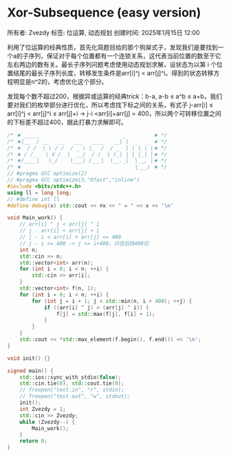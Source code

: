 # Xor-Subsequence (easy version)

所有者: Zvezdy
标签: 位运算, 动态规划
创建时间: 2025年1月15日 12:00

利用了位运算的经典性质，首先化简题目给的那个狗屎式子，发现我们是要找到一个a的子序列，保证对于每个位置都有一个连锁关系，这代表当前位置的数至于它左右两边的数有关。最长子序列问题考虑使用动态规划求解，设状态为以第 i 个位置结尾的最长子序列长度，转移发生条件是arr[i]^j < arr[j]^i。得到的状态转移方程明显是n^2的，考虑优化这个部分。

发现每个数不超过200，根据异或运算的经典trick：b-a, a-b ≤ a^b ≤ a+b，我们要对我们的枚举部分进行优化，所以考虑找下标之间的关系，有式子 j-arr[i] ≤ arr[i]^j < arr[j]^i ≤ arr[j]+i → j-i <arr[i]+arr[j] = 400，所以两个可转移位置之间的下标差不超过400，据此打暴力求解即可。

```cpp
/* ★ _____                           _         ★ */
/* ★|__  / __   __   ___   ____   __| |  _   _ ★ */
/* ★  / /  \ \ / /  / _ \ |_  /  / _  | | | | |★ */
/* ★ / /_   \ V /  |  __/  / /  | (_| | | |_| |★ */
/* ★/____|   \_/    \___| /___|  \__._|  \__, |★ */
/* ★                                     |___/ ★ */
// #pragma GCC optimize(2)
// #pragma GCC optimize(3,"Ofast","inline")
#include <bits/stdc++.h>
using ll = long long;
// #define int ll
#define debug(x) std::cout << #x << " = " << x << '\n'

void Main_work() {
    // arr[i] ^ j < arr[j] ^ i
    // j - arr[i] < arr[j] + i
    // j - i < arr[i] + arr[j] <= 400
    // j - i <= 400 -> j <= i+400，只往后找400位
    int n;
    std::cin >> n;
    std::vector<int> arr(n);
    for (int i = 0; i < n; ++i) {
        std::cin >> arr[i];
    }
    std::vector<int> f(n, 1);
    for (int i = 0; i < n; ++i) {
        for (int j = i + 1; j < std::min(n, i + 400); ++j) {
            if ((arr[i] ^ j) < (arr[j] ^ i)) {
                f[j] = std::max(f[j], f[i] + 1);
            }
        }
    }
    std::cout << *std::max_element(f.begin(), f.end()) << '\n';
}

void init() {}

signed main() {
    std::ios::sync_with_stdio(false);
    std::cin.tie(0), std::cout.tie(0);
    // freopen("test.in", "r", stdin);
    // freopen("test.out", "w", stdout);
    init();
    int Zvezdy = 1;
    std::cin >> Zvezdy;
    while (Zvezdy--) {
        Main_work();
    }
    return 0;
}
```